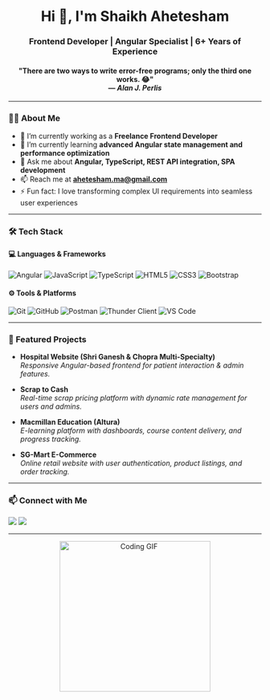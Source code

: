 <h1 align="center">Hi 👋, I'm Shaikh Ahetesham</h1>
<h3 align="center">Frontend Developer | Angular Specialist | 6+ Years of Experience</h3>

<h4 align="center">
  "There are two ways to write error-free programs; only the third one works. 😂"<br>
  — <i>Alan J. Perlis</i>
</h4>

---

### 👨‍💻 About Me

- 🔭 I’m currently working as a **Freelance Frontend Developer**
- 🌱 I’m currently learning **advanced Angular state management and performance optimization**
- 💬 Ask me about **Angular, TypeScript, REST API integration, SPA development**
- 📫 Reach me at **[ahetesham.ma@gmail.com](mailto:ahetesham.ma@gmail.com)**  
- ⚡ Fun fact: I love transforming complex UI requirements into seamless user experiences

---

### 🛠️ Tech Stack

#### 💻 Languages & Frameworks
![Angular](https://img.shields.io/badge/-Angular-DD0031?style=flat&logo=angular&logoColor=white)
![JavaScript](https://img.shields.io/badge/-JavaScript-F7DF1E?style=flat&logo=javascript&logoColor=black)
![TypeScript](https://img.shields.io/badge/-TypeScript-3178C6?style=flat&logo=typescript&logoColor=white)
![HTML5](https://img.shields.io/badge/-HTML5-E34F26?style=flat&logo=html5&logoColor=white)
![CSS3](https://img.shields.io/badge/-CSS3-1572B6?style=flat&logo=css3)
![Bootstrap](https://img.shields.io/badge/-Bootstrap-563D7C?style=flat&logo=bootstrap&logoColor=white)

#### ⚙️ Tools & Platforms
![Git](https://img.shields.io/badge/-Git-F05032?style=flat&logo=git&logoColor=white)
![GitHub](https://img.shields.io/badge/-GitHub-181717?style=flat&logo=github)
![Postman](https://img.shields.io/badge/-Postman-FF6C37?style=flat&logo=postman&logoColor=white)
![Thunder Client](https://img.shields.io/badge/-Thunder_Client-2e2e2e?style=flat&logo=thunderclient&logoColor=white)
![VS Code](https://img.shields.io/badge/-VS%20Code-007ACC?style=flat&logo=visual-studio-code)

---

### 📌 Featured Projects

- **Hospital Website (Shri Ganesh & Chopra Multi-Specialty)**  
  _Responsive Angular-based frontend for patient interaction & admin features._

- **Scrap to Cash**  
  _Real-time scrap pricing platform with dynamic rate management for users and admins._

- **Macmillan Education (Altura)**  
  _E-learning platform with dashboards, course content delivery, and progress tracking._

- **SG-Mart E-Commerce**  
  _Online retail website with user authentication, product listings, and order tracking._

---

### 📫 Connect with Me

<p align="left">
  <a href="https://www.linkedin.com/in/ahetesham-shaikh/" target="blank"><img src="https://img.shields.io/badge/-LinkedIn-0077B5?style=flat&logo=linkedin&logoColor=white" /></a>
  <a href="mailto:ahetesham.ma@gmail.com"><img src="https://img.shields.io/badge/-Gmail-D14836?style=flat&logo=gmail&logoColor=white" /></a>
</p>

---

<p align="center">
  <img src="https://media.giphy.com/media/xT9IgG50Fb7Mi0prBC/giphy.gif" alt="Coding GIF" width="300"/>
</p>



